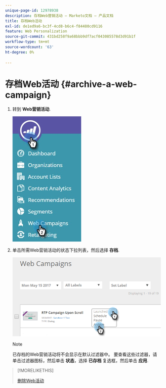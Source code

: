 ```yaml
---
unique-page-id: 12978938
description: 存档Web营销活动 — Marketo文档 — 产品文档
title: 存档Web活动
exl-id: de1ed9a6-bc3f-4cd8-b6c4-f84480cd9116
feature: Web Personalization
source-git-commit: 431bd258f9a68bbb9df7acf043085578d3d91b1f
workflow-type: tm+mt
source-wordcount: '63'
ht-degree: 0%

---
```


# 存档Web活动 {#archive-a-web-campaign}

1. 转到 **Web营销活动**.

   ![](assets/one.jpg)

1. 单击所需Web营销活动的状态下拉列表，然后选择 **存档**.

   ![](assets/two-3.png)

   >[!NOTE]
   >
   >已存档的Web营销活动将不会显示在默认过滤器中。 要查看这些过滤器，请单击过滤器图标，然后单击 **状态**，选择 **已存档** 复选框，然后单击 **应用**.

>[!MORELIKETHIS]
>
>[删除Web活动](/help/marketo/product-docs/web-personalization/working-with-web-campaigns/delete-a-web-campaign.md)

